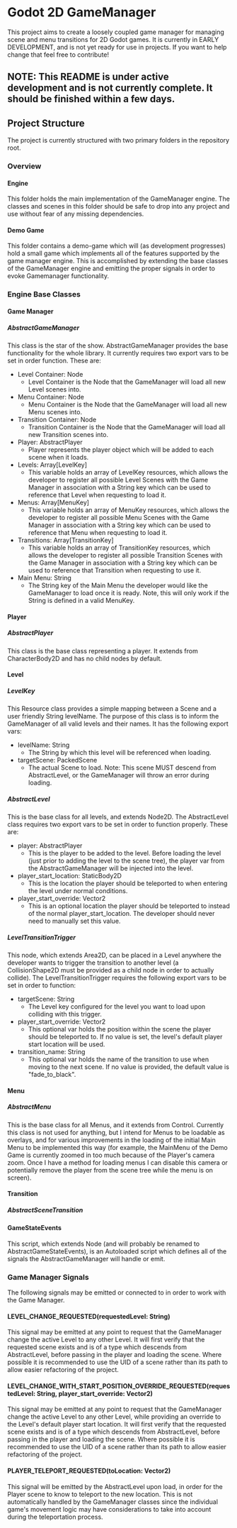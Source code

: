 # Godot 2D GameManager
This project aims to create a loosely coupled game manager for managing scene and menu transitions for 2D Godot games. It is currently in EARLY DEVELOPMENT, and is not yet ready for use in projects. If you want to help change that feel free to contribute!


## NOTE: This README is under active development and is not currently complete. It should be finished within a few days.

## Project Structure
The project is currently structured with two primary folders in the repository root. 
### Overview

#### Engine
This folder holds the main implementation of the GameManager engine. The classes and scenes in this folder should be safe to drop into any project and use without fear of any missing dependencies.
#### Demo Game
This folder contains a demo-game which will (as development progresses) hold a small game which implements all of the features supported by the game manager engine. This is accomplished by extending the base classes of the GameManager engine and emitting the proper signals in order to evoke Gamemanager functionality.

### Engine Base Classes

#### Game Manager

##### AbstractGameManager
This class is the star of the show. AbstractGameManager provides the base functionality for the whole library. It currently requires two export vars to be set in order function. These are:
* Level Container: Node
    * Level Container is the Node that the GameManager will load all new Level scenes into.
* Menu Container: Node
    * Menu Container is the Node that the GameManager will load all new Menu scenes into.
* Transition Container: Node
    * Transition Container is the Node that the GameManager will load all new Transition scenes into.
* Player: AbstractPlayer
    * Player represents the player object which will be added to each scene when it loads.
* Levels: Array\[LevelKey\]
    * This variable holds an array of LevelKey resources, which allows the developer to register all possible Level Scenes with the Game Manager in association with a String key which can be used to reference that Level when requesting to load it.
* Menus: Array\[MenuKey\]
    * This variable holds an array of MenuKey resources, which allows the developer to register all possible Menu Scenes with the Game Manager in association with a String key which can be used to reference that Menu when requesting to load it.
* Transitions: Array\[TransitionKey\]
    * This variable holds an array of TransitionKey resources, which allows the developer to register all possible Transition Scenes with the Game Manager in association with a String key which can be used to reference that Transition when requesting to use it.
* Main Menu: String
    * The String key of the Main Menu the developer would like the GameManager to load once it is ready. Note, this will only work if the String is defined in a valid MenuKey.

#### Player
##### AbstractPlayer
This class is the base class representing a player. It extends from CharacterBody2D and has no child nodes by default. 

#### Level

##### LevelKey
This Resource class provides a simple mapping between a Scene and a user friendly String levelName. The purpose of this class is to inform the GameManager of all valid levels and their names. It has the following export vars:
 * levelName: String
	 * The String by which this level will be referenced when loading.
 * targetScene: PackedScene
	 * The actual Scene to load. Note: This scene MUST descend from AbstractLevel, or the GameManager will throw an error during loading.

##### AbstractLevel
This is the base class for all levels, and extends Node2D. The AbstractLevel class requires two export vars to be set in order to function properly. These are:
* player: AbstractPlayer
	* This is the player to be added to the level. Before loading the level (just prior to adding the level to the scene tree), the player var from the AbstractGameManager will be injected into the level.
* player_start_location: StaticBody2D
	* This is the location the player should be teleported to when entering the level under normal conditions. 
* player_start_override: Vector2
	* This is an optional location the player should be teleported to instead of the normal player_start_location.  The developer should never need to manually set this value.

##### LevelTransitionTrigger
This node, which extends Area2D, can be placed in a Level anywhere the developer wants to trigger the transition to another level (a CollisionShape2D must be provided as a child node in order to actually collide). The LevelTransitionTrigger requires the following export vars to be set in order to function:
 * targetScene: String
	 * The Level key configured for the level you want to load upon colliding with this trigger.
 * player_start_override: Vector2
	 * This optional var holds the position within the scene the player should be teleported to. If no value is set, the level's default player start location will be used.
 * transition_name: String
	 * This optional var holds the name of the transition to use when moving to the next scene. If no value is provided, the default value is "fade_to_black".
#### Menu 
##### AbstractMenu
This is the base class for all Menus, and it extends from Control. Currently this class is not used for anything, but I intend for Menus to be loadable as overlays, and for various improvements in the loading of the initial Main Menu to be implemented this way (for example, the MainMenu of the Demo Game is currently zoomed in too much because of the Player's camera zoom. Once I have a method for loading menus I can disable this camera or potentially remove the player from the scene tree while the menu is on screen).

#### Transition
#####  AbstractSceneTransition
#### GameStateEvents
This script, which extends Node (and will probably be renamed to AbstractGameStateEvents), is an Autoloaded script which defines all of the signals the AbstractGameManager will handle or emit.

### Game Manager Signals
The following signals may be emitted or connected to in order to work with the Game Manager.

#### LEVEL_CHANGE_REQUESTED(requestedLevel: String)
This signal may be emitted at any point to request that the GameManager change the active Level to any other Level. It will first verify that the requested scene exists and is of a type which descends from AbstractLevel, before passing in the player and loading the scene. Where possible it is recommended to use the UID of a scene rather than its path to allow easier refactoring of the project.

#### LEVEL_CHANGE_WITH_START_POSITION_OVERRIDE_REQUESTED(requestedLevel: String, player_start_override: Vector2)
This signal may be emitted at any point to request that the GameManager change the active Level to any other Level, while providing an override to the Level's default player start location. It will first verify that the requested scene exists and is of a type which descends from AbstractLevel, before passing in the player and loading the scene. Where possible it is recommended to use the UID of a scene rather than its path to allow easier refactoring of the project.

#### PLAYER_TELEPORT_REQUESTED(toLocation: Vector2)
This signal will be emitted by the AbstractLevel upon load, in order for the Player scene to know to teleport to the new location. This is not automatically handled by the GameManager classes since the individual game's movement logic may have considerations to take into account during the teleportation process.